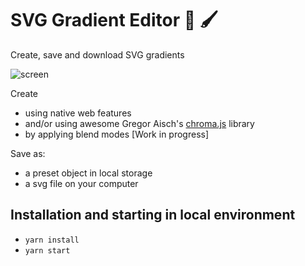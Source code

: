 # SVG Gradient Editor 🌈 🖌

Create, save and download SVG gradients

![screen](./demo/demo.gif)

Create
- using native web features
- and/or using awesome Gregor Aisch's [chroma.js](https://github.com/gka/chroma.js) library
- by applying blend modes [Work in progress]

Save as:
- a preset object in local storage
- a svg file on your computer

## Installation and starting in local environment

- `yarn install`
- `yarn start`
